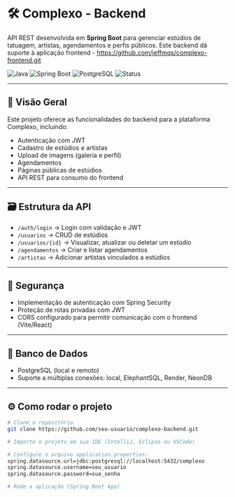 # 🛠️ Complexo - Backend

API REST desenvolvida em **Spring Boot** para gerenciar estúdios de tatuagem, artistas, agendamentos e perfis públicos. Este backend dá suporte à aplicação frontend - https://github.com/jeffmqs/complexo-frontend.git

![Java](https://img.shields.io/badge/Java-ED8B00?style=for-the-badge&logo=java&logoColor=white)
![Spring Boot](https://img.shields.io/badge/Spring_Boot-6DB33F?style=for-the-badge&logo=spring-boot&logoColor=white)
![PostgreSQL](https://img.shields.io/badge/PostgreSQL-4169E1?style=for-the-badge&logo=postgresql&logoColor=white)
![Status](https://img.shields.io/badge/status-em%20desenvolvimento-yellow)

---

## 📌 Visão Geral

Este projeto oferece as funcionalidades do backend para a plataforma Complexo, incluindo:

- Autenticação com JWT
- Cadastro de estúdios e artistas
- Upload de imagens (galeria e perfil)
- Agendamentos
- Páginas públicas de estúdios
- API REST para consumo do frontend

---

## 🗃️ Estrutura da API

- `/auth/login` → Login com validação e JWT
- `/usuarios` → CRUD de estúdios
- `/usuarios/{id}` → Visualizar, atualizar ou deletar um estúdio
- `/agendamentos` → Criar e listar agendamentos
- `/artistas` → Adicionar artistas vinculados a estúdios

---

## 🔐 Segurança

- Implementação de autenticação com Spring Security
- Proteção de rotas privadas com JWT
- CORS configurado para permitir comunicação com o frontend (Vite/React)

---

## 💾 Banco de Dados

- PostgreSQL (local e remoto)
- Suporte a múltiplas conexões: local, ElephantSQL, Render, NeonDB

---

## ⚙️ Como rodar o projeto

```bash
# Clone o repositório
git clone https://github.com/seu-usuario/complexo-backend.git

# Importe o projeto em sua IDE (IntelliJ, Eclipse ou VSCode)

# Configure o arquivo application.properties:
spring.datasource.url=jdbc:postgresql://localhost:5432/complexo
spring.datasource.username=seu_usuario
spring.datasource.password=sua_senha

# Rode a aplicação (Spring Boot App)

